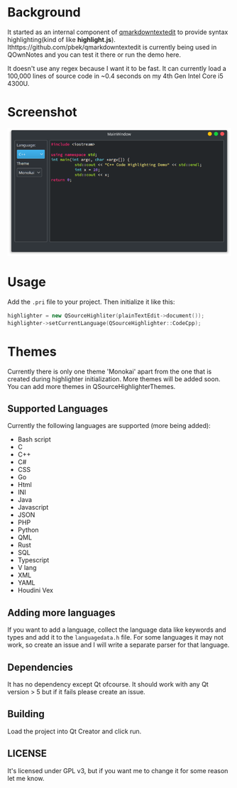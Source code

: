 # Background

It started as an internal component of [qmarkdowntextedit](https://github.com/pbek/qmarkdowntextedit) to provide syntax highlighting(kind of like **highlight.js**). Ithttps://github.com/pbek/qmarkdowntextedit is currently being used in QOwnNotes and you can test it there or run the demo here.

It doesn't use any regex because I want it to be fast. It can currently load a 100,000 lines of source code in ~0.4 seconds on my 4th Gen Intel Core i5 4300U.

# Screenshot

![Cpp](screenshot/syntax.png)

# Usage

Add the `.pri` file to your project. Then initialize it like this:
```cpp
highlighter = new QSourceHighliter(plainTextEdit->document());
highlighter->setCurrentLanguage(QSourceHighlighter::CodeCpp);
```

# Themes

Currently there is only one theme 'Monokai' apart from the one that is created during highlighter initialization. More themes will be added soon. You can add more themes in QSourceHighlighterThemes.

## Supported Languages

Currently the following languages are supported (more being added):
- Bash script
- C
- C++
- C#
- CSS
- Go
- Html
- INI
- Java
- Javascript
- JSON
- PHP
- Python
- QML
- Rust
- SQL
- Typescript
- V lang
- XML
- YAML
- Houdini Vex

## Adding more languages

If you want to add a language, collect the language data like keywords and types and add it to the `languagedata.h` file. For some languages it may not work, so create an issue and I will write a separate parser for that language.

## Dependencies

It has no dependency except Qt ofcourse. It should work with any Qt version > 5 but if it fails please create an issue.

## Building

Load the project into Qt Creator and click run. 

## LICENSE

It's licensed under GPL v3, but if you want me to change it for some reason let me know.
